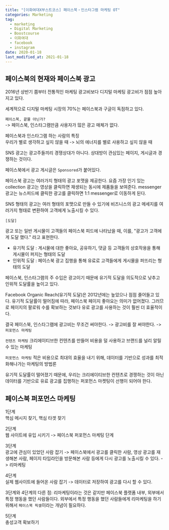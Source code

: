 ```yaml
---  
title: "[이화여대X부스트코스] 페이스북・인스타그램 마케팅 OT"  
categories: Marketing  
tag:
  - marketing
  - Digital Marketing
  - Boostcourse
  - 이화여대
  - facebook
  - instagram
date: 2020-01-18
last_modified_at: 2021-01-18
---  
```


## 페이스북의 현재와 페이스북 광고

2016년 상반기 쯤부터 전통적인 마케팅 광고비보다 디지털 마케팅 광고비가 점점 높아지고 있다.

세계적으로 디지털 마케팅 시장의 70%는 페이스북과 구글이 독점하고 있다.  

`페이스북, 끝물 아닌가?`  
-> 페이스북, 인스타그램만큼 사용자가 많은 광고 매체가 없다.

페이스북과 인스타그램 하는 사람의 특징  
우리가 별로 생각하고 싶지 않을 때 -> 뇌의 에너지를 별로 사용하고 싶지 않을 때

SNS 광고는 광고주들끼리 경쟁상대가 아니다. 상대방이 관심있는 페이지, 게시글과 경쟁하는 것이다.

페이스북에서 광고 게시글은 `Sponsored`가 붙어있다.

페이스북 광고는 여러가지 형태의 광고 포맷을 제공한다. 요즘 가장 인기 있는 collection 광고는 영상을 클릭하면 재생되는 동시에 제품들을 보여준다. messenger 광고는 뉴스피드에 클릭한 광고를 클릭하면 1:1 messenger로 이동하게 된다.

SNS 형태의 광고는 여러 형태의 포맷으로 만들 수 있기에 비즈니스의 광고 메세지를 여러가지 형태로 변환하여 고객에게 노출시킬 수 있다.

`[도달]`

광고 또는 일반 게시물이 고객들의 페이스북 피드에 나타났을 때, 이를, "광고가 고객에게 도달 했다." 라고 표현한다.

- 유기적 도달 : 게시물에 대한 좋아요, 공유하기, 댓글 등 고객들의 상호작용을 통해 게시물이 퍼지는 형태의 도달
- 인위적 도달 : 페이스북 광고 집행을 통해 유료로 고객들에게 게시물을 퍼뜨리는 형태의 도달

페이스북, 인스타그램의 주 수입은 광고이기 때문에 유기적 도달을 의도적으로 낮추고 인위적 도달률을 높이고 있다.

Facebook Organic Reach(유기적 도달)은 2012년에는 높았으나 점점 줄어들고 있다. 유기적 도달률이 떨어짐에 따라, 페이스북 페이지 좋아요는 의미가 없어졌다. 그러므로 페이지의 팔로워 수를 확보하는 것보다 유로 광고를 사용하는 것이 훨씬 더 효율적이다.

결국 페이스북, 인스타그램에 광고비는 무조건 써야한다. -> 광고비를 잘 써야한다. -> `퍼포먼스 마케팅`

`컨텐츠 마케팅`
크리에이티브한 컨텐츠를 만들어 비용을 덜 사용하고 브랜드를 널리 알릴 수 있는 마케팅

`퍼포먼스 마케팅`
적은 비용으로 최대의 효율을 내기 위해, 데이터를 기반으로 성과를 최적화해나가는 마케팅의 방법론

유기적 도달률이 떨어졌기 때문에, 우리는 크리에이티브한 컨텐츠로 경쟁하는 것이 아닌 데이터를 기반으로 유료 광고를 집행하는 퍼포먼스 마켓팅이 선행이 되어야 한다. 

## 페이스북 퍼포먼스 마케팅

1단계  
핵심 메시지 찾기, 핵심 타겟 찾기 

2단계  
웹 사이트에 유입 시키기 -> 페이스북 퍼포먼스 마케팅 단계  

3단계  
광고에 관심이 있었던 사람 잡기 -> 페이스북에서 광고를 클릭한 사람, 영상 광고를 재생해본 사람, 페이지 타임라인을 방문해본 사람 등에게 다시 광고를 노출시킬 수 있다. -> 리마케팅

4단계  
실제 웹사이트에 들어온 사람 잡기 -> 데이터로 저장하여 광고를 다시 할 수 있다.

3단계와 4단계의 다른 점: 리마케팅이라는 것은 같지만 페이스북 플랫폼 내부, 외부에서 특정 행동을 했던 사람들이다. 외부에서 특정 행동을 했던 사람들에게 리마케팅을 하기 위해서 `페이스북 픽셀`이라는 개념이 필요하다.

5단계  
충성고객 확보하기

